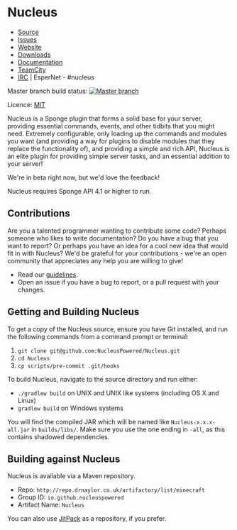 Nucleus
====

* [Source]
* [Issues]
* [Website]
* [Downloads]
* [Documentation]
* [TeamCity]
* [IRC] | EsperNet - #nucleus

Master branch build status:  [![Master branch](https://img.shields.io/travis/NucleusPowered/Nucleus/master.svg?style=flat-square)](https://travis-ci.org/NucleusPowered/Nucleus)

Licence: [MIT](LICENSE.md)

Nucleus is a Sponge plugin that forms a solid base for your server, providing essential commands, events, and other
tidbits that you might need. Extremely configurable, only loading up the commands and modules you want (and providing a way for
plugins to disable modules that they replace the functionality of), and providing a simple and rich API, Nucleus is an
elite plugin for providing simple server tasks, and an essential addition to your server!
 
We're in beta right now, but we'd love the feedback!

Nucleus requires Sponge API 4.1 or higher to run.

## Contributions

Are you a talented programmer wanting to contribute some code? Perhaps someone who likes to write documentation? Do you 
have a bug that you want to report? Or perhaps you have an idea for a cool new idea that would fit in with Nucleus? We'd
be grateful for your contributions - we're an open community that appreciates any help you are willing to give!

* Read our [guidelines].
* Open an issue if you have a bug to report, or a pull request with your changes.

## Getting and Building Nucleus

To get a copy of the Nucleus source, ensure you have Git installed, and run the following commands from a command prompt
or terminal:

1. `git clone git@github.com:NucleusPowered/Nucleus.git`
2. `cd Nucleus`
3. `cp scripts/pre-commit .git/hooks`

To build Nucleus, navigate to the source directory and run either:

* `./gradlew build` on UNIX and UNIX like systems (including OS X and Linux)
* `gradlew build` on Windows systems

You will find the compiled JAR which will be named like `Nucleus-x.x.x-all.jar` in `builds/libs/`. Make sure you use the
one ending in `-all`, as this contains shadowed dependencies.

## Building against Nucleus

Nucleus is available via a Maven repository.

* Repo: `http://repo.drnaylor.co.uk/artifactory/list/minecraft`
* Group ID: `io.github.nucleuspowered`
* Artifact Name: `Nucleus`

You can also use [JitPack](https://jitpack.io/#NucleusPowered/Nucleus) as a repository, if you prefer.

[Source]: https://github.com/NucleusPowered/Nucleus
[Issues]: https://github.com/NucleusPowered/Nucleus/issues
[Downloads]: https://github.com/NucleusPowered/Nucleus/releases
[Website]: http://nucleuspowered.org/
[Documentation]: http://nucleuspowered.org/docs
[guidelines]: Contributing.md
[TeamCity]: https://teamcity.drnaylor.co.uk/project.html?projectId=QuickStart&tab=projectOverview
[IRC]: http://esper.net/publicirc.php
